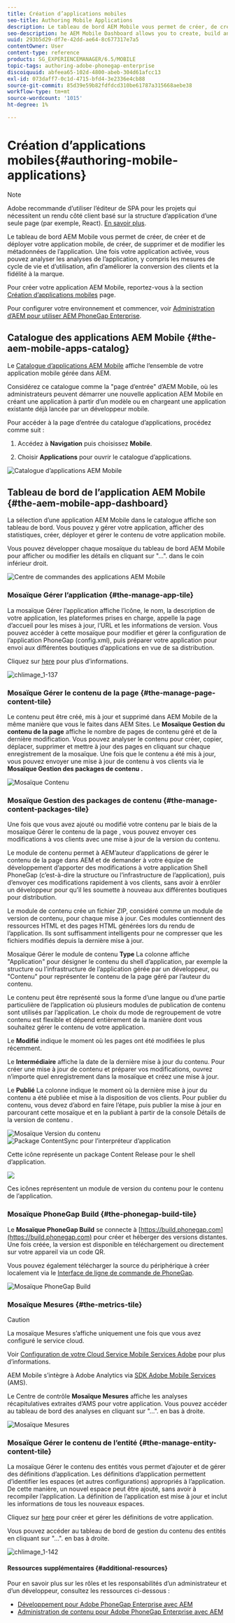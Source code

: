 ```yaml
---
title: Création d’applications mobiles
seo-title: Authoring Mobile Applications
description: Le tableau de bord AEM Mobile vous permet de créer, de créer et de déployer votre application mobile, de créer, de supprimer et de modifier les métadonnées de l’application. Consultez cette page pour en savoir plus.
seo-description: he AEM Mobile Dashboard allows you to create, build and deploy your mobile application, create, delete and edit application metadata. Follow this page to learn more.
uuid: 293b5d29-df7e-42dd-ae64-8c677317e7a5
contentOwner: User
content-type: reference
products: SG_EXPERIENCEMANAGER/6.5/MOBILE
topic-tags: authoring-adobe-phonegap-enterprise
discoiquuid: abfeea65-102d-4800-abeb-304d61afcc13
exl-id: 073daff7-0c1d-4715-bfd4-3e2336e4cb88
source-git-commit: 85d39e59b82fdfdcd310be61787a315668aebe38
workflow-type: tm+mt
source-wordcount: '1015'
ht-degree: 1%

---
```


# Création d’applications mobiles{#authoring-mobile-applications}

>[!NOTE]
>
>Adobe recommande d’utiliser l’éditeur de SPA pour les projets qui nécessitent un rendu côté client basé sur la structure d’application d’une seule page (par exemple, React). [En savoir plus](/help/sites-developing/spa-overview.md).

Le tableau de bord AEM Mobile vous permet de créer, de créer et de déployer votre application mobile, de créer, de supprimer et de modifier les métadonnées de l’application. Une fois votre application activée, vous pouvez analyser les analyses de l’application, y compris les mesures de cycle de vie et d’utilisation, afin d’améliorer la conversion des clients et la fidélité à la marque.

Pour créer votre application AEM Mobile, reportez-vous à la section [Création d’applications mobiles](/help/mobile/building-app-mobile-phonegap.md) page.

Pour configurer votre environnement et commencer, voir [Administration d’AEM pour utiliser AEM PhoneGap Enterprise](/help/mobile/administer-phonegap.md).

## Catalogue des applications AEM Mobile {#the-aem-mobile-apps-catalog}

Le [Catalogue d’applications AEM Mobile](http://localhost:4502/aem/apps.html/content/phonegap) affiche l’ensemble de votre application mobile gérée dans AEM.

Considérez ce catalogue comme la &quot;page d’entrée&quot; d’AEM Mobile, où les administrateurs peuvent démarrer une nouvelle application AEM Mobile en créant une application à partir d’un modèle ou en chargeant une application existante déjà lancée par un développeur mobile.

Pour accéder à la page d’entrée du catalogue d’applications, procédez comme suit :

1. Accédez à **Navigation** puis choisissez **Mobile**.

1. Choisir **Applications** pour ouvrir le catalogue d’applications.

![Catalogue d’applications AEM Mobile](assets/chlimage_1-135.png)

## Tableau de bord de l’application AEM Mobile {#the-aem-mobile-app-dashboard}

La sélection d’une application AEM Mobile dans le catalogue affiche son tableau de bord. Vous pouvez y gérer votre application, afficher des statistiques, créer, déployer et gérer le contenu de votre application mobile.

Vous pouvez développer chaque mosaïque du tableau de bord AEM Mobile pour afficher ou modifier les détails en cliquant sur &quot;...&quot;. dans le coin inférieur droit.

![Centre de commandes des applications AEM Mobile](assets/chlimage_1-136.png)

### Mosaïque Gérer l’application {#the-manage-app-tile}

La mosaïque Gérer l’application affiche l’icône, le nom, la description de votre application, les plateformes prises en charge, appelle la page d’accueil pour les mises à jour, l’URL et les informations de version. Vous pouvez accéder à cette mosaïque pour modifier et gérer la configuration de l’application PhoneGap (config.xml), puis préparer votre application pour envoi aux différentes boutiques d’applications en vue de sa distribution.

Cliquez sur [here](/help/mobile/phonegap-app-details-tile.md) pour plus d’informations.

![chlimage_1-137](assets/chlimage_1-137.png)

### Mosaïque Gérer le contenu de la page {#the-manage-page-content-tile}

Le contenu peut être créé, mis à jour et supprimé dans AEM Mobile de la même manière que vous le faites dans AEM Sites. Le **Mosaïque Gestion du contenu de la page** affiche le nombre de pages de contenu géré et de la dernière modification. Vous pouvez analyser le contenu pour créer, copier, déplacer, supprimer et mettre à jour des pages en cliquant sur chaque enregistrement de la mosaïque. Une fois que le contenu a été mis à jour, vous pouvez envoyer une mise à jour de contenu à vos clients via le **Mosaïque Gestion des packages de contenu .**

![Mosaïque Contenu](assets/chlimage_1-138.png)

### Mosaïque Gestion des packages de contenu {#the-manage-content-packages-tile}

Une fois que vous avez ajouté ou modifié votre contenu par le biais de la mosaïque Gérer le contenu de la page , vous pouvez envoyer ces modifications à vos clients avec une mise à jour de la version du contenu.

Le module de contenu permet à AEM’auteur d’applications de gérer le contenu de la page dans AEM et de demander à votre équipe de développement d’apporter des modifications à votre application Shell PhoneGap (c’est-à-dire la structure ou l’infrastructure de l’application), puis d’envoyer ces modifications rapidement à vos clients, sans avoir à enrôler un développeur pour qu’il les soumette à nouveau aux différentes boutiques pour distribution.

Le module de contenu crée un fichier ZIP, considéré comme un module de version de contenu, pour chaque mise à jour. Ces modules contiennent des ressources HTML et des pages HTML générées lors du rendu de l’application. Ils sont suffisamment intelligents pour ne compresser que les fichiers modifiés depuis la dernière mise à jour.

Mosaïque Gérer le module de contenu **Type** La colonne affiche &quot;Application&quot; pour désigner le contenu du shell d’application, par exemple la structure ou l’infrastructure de l’application gérée par un développeur, ou &quot;Contenu&quot; pour représenter le contenu de la page géré par l’auteur du contenu.

Le contenu peut être représenté sous la forme d’une langue ou d’une partie particulière de l’application où plusieurs modules de publication de contenu sont utilisés par l’application. Le choix du mode de regroupement de votre contenu est flexible et dépend entièrement de la manière dont vous souhaitez gérer le contenu de votre application.

Le **Modifié** indique le moment où les pages ont été modifiées le plus récemment.

Le **Intermédiaire** affiche la date de la dernière mise à jour du contenu. Pour créer une mise à jour de contenu et préparer vos modifications, ouvrez n’importe quel enregistrement dans la mosaïque et créez une mise à jour.

Le **Publié** La colonne indique le moment où la dernière mise à jour du contenu a été publiée et mise à la disposition de vos clients. Pour publier du contenu, vous devez d’abord en faire l’étape, puis publier la mise à jour en parcourant cette mosaïque et en la publiant à partir de la console Détails de la version de contenu .

![Mosaïque Version du contenu](assets/chlimage_1-139.png) ![Package ContentSync pour l’interpréteur d’application](do-not-localize/chlimage_1-5.png)

Cette icône représente un package Content Release pour le shell d’application.

![](do-not-localize/chlimage_1-6.png)

Ces icônes représentent un module de version du contenu pour le contenu de l’application.

### Mosaïque PhoneGap Build {#the-phonegap-build-tile}

Le **Mosaïque PhoneGap Build** se connecte à [https://build.phonegap.com](https://build.phonegap.com) pour créer et héberger des versions distantes. Une fois créée, la version est disponible en téléchargement ou directement sur votre appareil via un code QR.

Vous pouvez également télécharger la source du périphérique à créer localement via le [Interface de ligne de commande de PhoneGap](https://docs.phonegap.com/en/3.5.0/guide_cli_index.md.html).

![Mosaïque PhoneGap Build](assets/chlimage_1-140.png)

### Mosaïque Mesures {#the-metrics-tile}

>[!CAUTION]
>
>La mosaïque Mesures s’affiche uniquement une fois que vous avez configuré le service cloud.
>
>Voir [Configuration de votre Cloud Service Mobile Services Adobe](/help/mobile/configure-adobe-mobile-cloud-service.md) pour plus d’informations.

AEM Mobile s’intègre à Adobe Analytics via [SDK Adobe Mobile Services](https://experienceleague.adobe.com/docs/mobile.html?lang=en) (AMS).

Le Centre de contrôle **Mosaïque Mesures** affiche les analyses récapitulatives extraites d’AMS pour votre application. Vous pouvez accéder au tableau de bord des analyses en cliquant sur &quot;...&quot;. en bas à droite.

![Mosaïque Mesures](assets/chlimage_1-141.png)

### Mosaïque Gérer le contenu de l’entité {#the-manage-entity-content-tile}

La mosaïque Gérer le contenu des entités vous permet d’ajouter et de gérer des définitions d’application. Les définitions d’application permettent d’identifier les espaces (et autres configurations) appropriés à l’application. De cette manière, un nouvel espace peut être ajouté, sans avoir à recompiler l’application. La définition de l’application est mise à jour et inclut les informations de tous les nouveaux espaces.

Cliquez sur [here](/help/mobile/phonegap-app-definitions.md) pour créer et gérer les définitions de votre application.

Vous pouvez accéder au tableau de bord de gestion du contenu des entités en cliquant sur &quot;...&quot;. en bas à droite.

![chlimage_1-142](assets/chlimage_1-142.png)

#### Ressources supplémentaires {#additional-resources}

Pour en savoir plus sur les rôles et les responsabilités d’un administrateur et d’un développeur, consultez les ressources ci-dessous :

* [Développement pour Adobe PhoneGap Enterprise avec AEM](/help/mobile/developing-in-phonegap.md)
* [Administration de contenu pour Adobe PhoneGap Enterprise avec AEM](/help/mobile/administer-phonegap.md)
